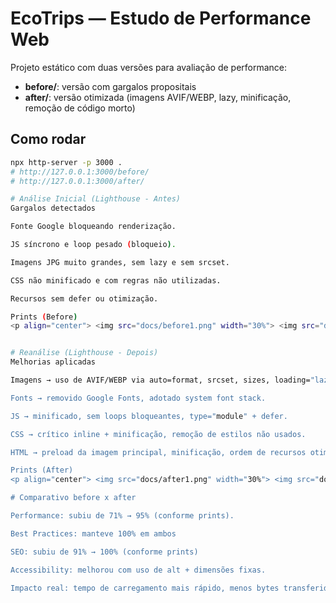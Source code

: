 # EcoTrips — Estudo de Performance Web

Projeto estático com duas versões para avaliação de performance:
- **before/**: versão com gargalos propositais
- **after/**: versão otimizada (imagens AVIF/WEBP, lazy, minificação, remoção de código morto)

## Como rodar
```bash
npx http-server -p 3000 .
# http://127.0.0.1:3000/before/
# http://127.0.0.1:3000/after/

# Análise Inicial (Lighthouse - Antes)
Gargalos detectados

Fonte Google bloqueando renderização.

JS síncrono e loop pesado (bloqueio).

Imagens JPG muito grandes, sem lazy e sem srcset.

CSS não minificado e com regras não utilizadas.

Recursos sem defer ou otimização.

Prints (Before)
<p align="center"> <img src="docs/before1.png" width="30%"> <img src="docs/before2.png" width="30%"> <img src="docs/before3.png" width="30%"> </p>


# Reanálise (Lighthouse - Depois)
Melhorias aplicadas

Imagens → uso de AVIF/WEBP via auto=format, srcset, sizes, loading="lazy", decoding="async + dimensões fixas.

Fonts → removido Google Fonts, adotado system font stack.

JS → minificado, sem loops bloqueantes, type="module" + defer.

CSS → crítico inline + minificação, remoção de estilos não usados.

HTML → preload da imagem principal, minificação, ordem de recursos otimizada.

Prints (After)
<p align="center"> <img src="docs/after1.png" width="30%"> <img src="docs/after2.png" width="30%"> <img src="docs/after3.png" width="30%"> </p>

# Comparativo before x after

Performance: subiu de 71% → 95% (conforme prints).

Best Practices: manteve 100% em ambos

SEO: subiu de 91% → 100% (conforme prints)

Accessibility: melhorou com uso de alt + dimensões fixas.

Impacto real: tempo de carregamento mais rápido, menos bytes transferidos, renderização sem bloqueios, experiência mobile estável.